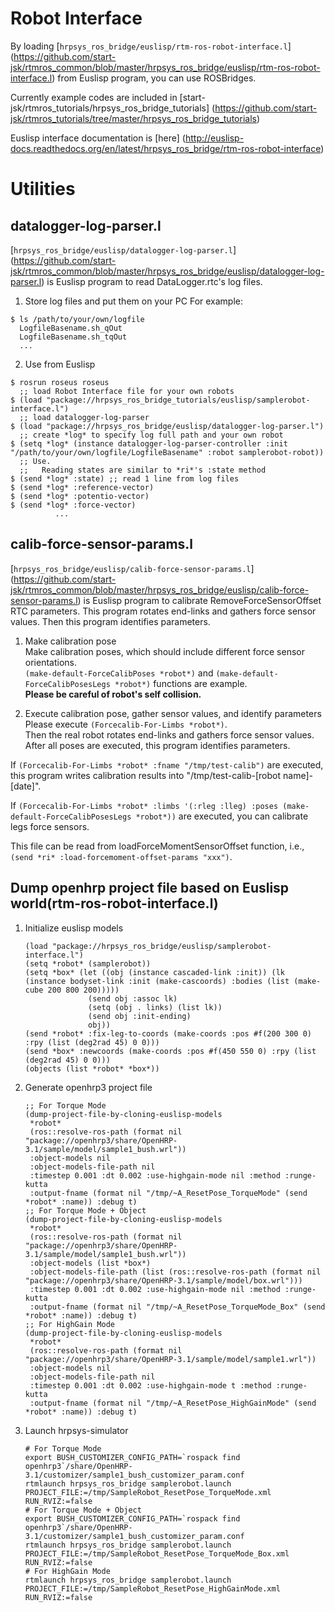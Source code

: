 # Robot Interface
  By loading [``hrpsys_ros_bridge/euslisp/rtm-ros-robot-interface.l``] (https://github.com/start-jsk/rtmros_common/blob/master/hrpsys_ros_bridge/euslisp/rtm-ros-robot-interface.l) from Euslisp program, 
  you can use ROSBridges. 

  Currently example codes are included in [start-jsk/rtmros_tutorials/hrpsys_ros_bridge_tutorials] (https://github.com/start-jsk/rtmros_tutorials/tree/master/hrpsys_ros_bridge_tutorials)

  Euslisp interface documentation is [here] (http://euslisp-docs.readthedocs.org/en/latest/hrpsys_ros_bridge/rtm-ros-robot-interface)
  
# Utilities
## datalogger-log-parser.l
  [``hrpsys_ros_bridge/euslisp/datalogger-log-parser.l``] (https://github.com/start-jsk/rtmros_common/blob/master/hrpsys_ros_bridge/euslisp/datalogger-log-parser.l)
  is Euslisp program to read DataLogger.rtc's log files. 

1. Store log files and put them on your PC 
For example:
```
$ ls /path/to/your/own/logfile
  LogfileBasename.sh_qOut
  LogfileBasename.sh_tqOut
  ...
```
2. Use from Euslisp
```
$ rosrun roseus roseus
  ;; load Robot Interface file for your own robots
$ (load "package://hrpsys_ros_bridge_tutorials/euslisp/samplerobot-interface.l")
  ;; load datalogger-log-parser
$ (load "package://hrpsys_ros_bridge/euslisp/datalogger-log-parser.l")
  ;; create *log* to specify log full path and your own robot
$ (setq *log* (instance datalogger-log-parser-controller :init "/path/to/your/own/logfile/LogfileBasename" :robot samplerobot-robot))
  ;; Use. 
  ;;   Reading states are similar to *ri*'s :state method
$ (send *log* :state) ;; read 1 line from log files
$ (send *log* :reference-vector)
$ (send *log* :potentio-vector)
$ (send *log* :force-vector)
          ...
```

## calib-force-sensor-params.l
  [``hrpsys_ros_bridge/euslisp/calib-force-sensor-params.l``] (https://github.com/start-jsk/rtmros_common/blob/master/hrpsys_ros_bridge/euslisp/calib-force-sensor-params.l)
  is Euslisp program to calibrate RemoveForceSensorOffset RTC parameters. 
  This program rotates end-links and gathers force sensor values. 
  Then this program identifies parameters. 

1. Make calibration pose  
  Make calibration poses, which should include different force sensor orientations.  
  ``(make-default-ForceCalibPoses *robot*)`` and ``(make-default-ForceCalibPosesLegs *robot*)`` functions are example.  
  **Please be careful of robot's self collision.**

2. Execute calibration pose, gather sensor values, and identify parameters  
  Please execute ``(Forcecalib-For-Limbs *robot*)``.  
  Then the real robot rotates end-links and gathers force sensor values.  
  After all poses are executed, this program identifies parameters.  

  If ``(Forcecalib-For-Limbs *robot* :fname "/tmp/test-calib")`` are executed, 
  this program writes calibration results into "/tmp/test-calib-[robot name]-[date]".

  If ``(Forcecalib-For-Limbs *robot* :limbs '(:rleg :lleg) :poses (make-default-ForceCalibPosesLegs *robot*))`` are executed, 
  you can calibrate legs force sensors.
  
  This file can be read from loadForceMomentSensorOffset function, i.e., ``(send *ri* :load-forcemoment-offset-params "xxx")``.

## Dump openhrp project file based on Euslisp world(rtm-ros-robot-interface.l)

1. Initialize euslisp models
    ```
    (load "package://hrpsys_ros_bridge/euslisp/samplerobot-interface.l")
    (setq *robot* (samplerobot))
    (setq *box* (let ((obj (instance cascaded-link :init)) (lk (instance bodyset-link :init (make-cascoords) :bodies (list (make-cube 200 800 200)))))
                  (send obj :assoc lk)
                  (setq (obj . links) (list lk))
                  (send obj :init-ending)
                  obj))
    (send *robot* :fix-leg-to-coords (make-coords :pos #f(200 300 0) :rpy (list (deg2rad 45) 0 0)))
    (send *box* :newcoords (make-coords :pos #f(450 550 0) :rpy (list (deg2rad 45) 0 0)))
    (objects (list *robot* *box*))
    ```

2. Generate openhrp3 project file
    ```
    ;; For Torque Mode
    (dump-project-file-by-cloning-euslisp-models
     *robot*
     (ros::resolve-ros-path (format nil "package://openhrp3/share/OpenHRP-3.1/sample/model/sample1_bush.wrl"))
     :object-models nil
     :object-models-file-path nil
     :timestep 0.001 :dt 0.002 :use-highgain-mode nil :method :runge-kutta
     :output-fname (format nil "/tmp/~A_ResetPose_TorqueMode" (send *robot* :name)) :debug t)
    ;; For Torque Mode + Object
    (dump-project-file-by-cloning-euslisp-models
     *robot*
     (ros::resolve-ros-path (format nil "package://openhrp3/share/OpenHRP-3.1/sample/model/sample1_bush.wrl"))
     :object-models (list *box*)
     :object-models-file-path (list (ros::resolve-ros-path (format nil "package://openhrp3/share/OpenHRP-3.1/sample/model/box.wrl")))
     :timestep 0.001 :dt 0.002 :use-highgain-mode nil :method :runge-kutta
     :output-fname (format nil "/tmp/~A_ResetPose_TorqueMode_Box" (send *robot* :name)) :debug t)
    ;; For HighGain Mode
    (dump-project-file-by-cloning-euslisp-models
     *robot*
     (ros::resolve-ros-path (format nil "package://openhrp3/share/OpenHRP-3.1/sample/model/sample1.wrl"))
     :object-models nil
     :object-models-file-path nil
     :timestep 0.001 :dt 0.002 :use-highgain-mode t :method :runge-kutta
     :output-fname (format nil "/tmp/~A_ResetPose_HighGainMode" (send *robot* :name)) :debug t)
    ```

3. Launch hrpsys-simulator
    ```
    # For Torque Mode
    export BUSH_CUSTOMIZER_CONFIG_PATH=`rospack find openhrp3`/share/OpenHRP-3.1/customizer/sample1_bush_customizer_param.conf
    rtmlaunch hrpsys_ros_bridge samplerobot.launch PROJECT_FILE:=/tmp/SampleRobot_ResetPose_TorqueMode.xml RUN_RVIZ:=false
    # For Torque Mode + Object
    export BUSH_CUSTOMIZER_CONFIG_PATH=`rospack find openhrp3`/share/OpenHRP-3.1/customizer/sample1_bush_customizer_param.conf
    rtmlaunch hrpsys_ros_bridge samplerobot.launch PROJECT_FILE:=/tmp/SampleRobot_ResetPose_TorqueMode_Box.xml RUN_RVIZ:=false
    # For HighGain Mode
    rtmlaunch hrpsys_ros_bridge samplerobot.launch PROJECT_FILE:=/tmp/SampleRobot_ResetPose_HighGainMode.xml RUN_RVIZ:=false
    ```
